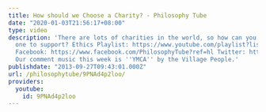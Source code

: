 ```yaml
---
title: How should we Choose a Charity? - Philosophy Tube
date: "2020-01-03T21:56:17+08:00"
type: video
description: 'There are lots of charities in the world, so how can you choose which
  one to support? Ethics Playlist: https://www.youtube.com/playlist?list=PLvoAL-KSZ32ecfEjoNjMJyKTFUS5-hNr9
  Facebook: https://www.facebook.com/PhilosophyTube?ref=hl Twitter: https://twitter.com/PhilosophyTube
  Our comment music this week is ''YMCA'' by the Village People.'
publishdate: "2013-09-27T09:43:01.000Z"
url: /philosophytube/9PNAd4p2loo/
providers:
  youtube:
    id: 9PNAd4p2loo
---
```

